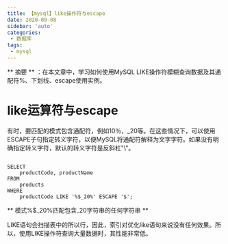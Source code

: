 ```yaml
---
title: 【mysql】like操作符与escape
date: 2020-09-08
sidebar: 'auto'
categories:
 - 数据库
tags:
 - mysql
---
```


** 摘要 ** ：在本文章中，学习如何使用MySQL LIKE操作符模糊查询数据及其通配符%、下划线、escape使用实例。

# like运算符与escape

有时，要匹配的模式包含通配符，例如10％，_20等。在这些情况下，可以使用ESCAPE子句指定转义字符，以便MySQL将通配符解释为文字字符。如果没有明确指定转义字符，默认的转义字符是反斜杠"\\"。

```MySql

SELECT
    productCode, productName
FROM
    products
WHERE
    productCode LIKE '%$_20%' ESCAPE '$';

```

**  模式%$_20%匹配包含_20字符串的任何字符串 **

LIKE语句会扫描表中的所以行，因此，索引对优化like语句来说没有任何效果。所以，使用LIKE操作符查询大量数据时，其性能非常低。


